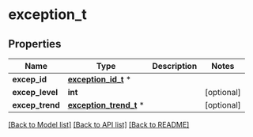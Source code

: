 # exception_t

## Properties
Name | Type | Description | Notes
------------ | ------------- | ------------- | -------------
**excep_id** | [**exception_id_t**](exception_id.md) \* |  | 
**excep_level** | **int** |  | [optional] 
**excep_trend** | [**exception_trend_t**](exception_trend.md) \* |  | [optional] 

[[Back to Model list]](../README.md#documentation-for-models) [[Back to API list]](../README.md#documentation-for-api-endpoints) [[Back to README]](../README.md)


